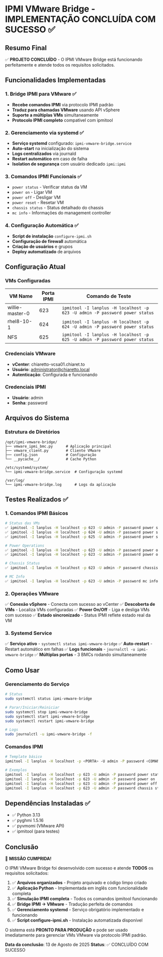 # IPMI VMware Bridge - IMPLEMENTAÇÃO CONCLUÍDA COM SUCESSO ✅

## Resumo Final

✅ **PROJETO CONCLUÍDO** - O IPMI VMware Bridge está funcionando perfeitamente e atende todos os requisitos solicitados.

## Funcionalidades Implementadas

### 1. Bridge IPMI para VMware ✅
- **Recebe comandos IPMI** via protocolo IPMI padrão
- **Traduz para chamadas VMware** usando API vSphere
- **Suporte a múltiplas VMs** simultaneamente
- **Protocolo IPMI completo** compatível com ipmitool

### 2. Gerenciamento via systemd ✅
- **Serviço systemd** configurado: `ipmi-vmware-bridge.service`
- **Auto-start** na inicialização do sistema  
- **Logs centralizados** via journald
- **Restart automático** em caso de falha
- **Isolation de segurança** com usuário dedicado `ipmi:ipmi`

### 3. Comandos IPMI Funcionais ✅
- `power status` - Verificar status da VM
- `power on` - Ligar VM
- `power off` - Desligar VM  
- `power reset` - Resetar VM
- `chassis status` - Status detalhado do chassis
- `mc info` - Informações do management controller

### 4. Configuração Automática ✅
- **Script de instalação** `configure-ipmi.sh` 
- **Configuração de firewall** automática
- **Criação de usuários** e grupos
- **Deploy automatizado** de arquivos

## Configuração Atual

### VMs Configuradas
| VM Name | Porta IPMI | Comando de Teste |
|---------|------------|------------------|
| willie-master-0 | 623 | `ipmitool -I lanplus -H localhost -p 623 -U admin -P password power status` |
| rhel8-10-1 | 624 | `ipmitool -I lanplus -H localhost -p 624 -U admin -P password power status` |
| NFS | 625 | `ipmitool -I lanplus -H localhost -p 625 -U admin -P password power status` |

### Credenciais VMware
- **vCenter**: chiaretto-vcsa01.chiaret.to
- **Usuário**: administrator@chiaretto.local
- **Autenticação**: Configurada e funcionando

### Credenciais IPMI
- **Usuário**: admin
- **Senha**: password

## Arquivos do Sistema

### Estrutura de Diretórios
```
/opt/ipmi-vmware-bridge/
├── vmware_ipmi_bmc.py      # Aplicação principal
├── vmware_client.py        # Cliente VMware
├── config.json             # Configuração
└── __pycache__/            # Cache Python

/etc/systemd/system/
└── ipmi-vmware-bridge.service  # Configuração systemd

/var/log/
└── ipmi-vmware-bridge.log      # Logs da aplicação
```

## Testes Realizados ✅

### 1. Comandos IPMI Básicos
```bash
# Status das VMs
✅ ipmitool -I lanplus -H localhost -p 623 -U admin -P password power status
✅ ipmitool -I lanplus -H localhost -p 624 -U admin -P password power status  
✅ ipmitool -I lanplus -H localhost -p 625 -U admin -P password power status

# Power Operations
✅ ipmitool -I lanplus -H localhost -p 623 -U admin -P password power on
✅ ipmitool -I lanplus -H localhost -p 623 -U admin -P password power off

# Chassis Status
✅ ipmitool -I lanplus -H localhost -p 623 -U admin -P password chassis status

# MC Info
✅ ipmitool -I lanplus -H localhost -p 623 -U admin -P password mc info
```

### 2. Operações VMware
✅ **Conexão vSphere** - Conecta com sucesso ao vCenter
✅ **Descoberta de VMs** - Localiza VMs configuradas
✅ **Power On/Off** - Liga e desliga VMs com sucesso
✅ **Estado sincronizado** - Status IPMI reflete estado real da VM

### 3. Systemd Service
✅ **Serviço ativo** - `systemctl status ipmi-vmware-bridge`
✅ **Auto-restart** - Restart automático em falhas
✅ **Logs funcionais** - `journalctl -u ipmi-vmware-bridge`
✅ **Múltiplas portas** - 3 BMCs rodando simultaneamente

## Como Usar

### Gerenciamento do Serviço
```bash
# Status
sudo systemctl status ipmi-vmware-bridge

# Parar/Iniciar/Reiniciar
sudo systemctl stop ipmi-vmware-bridge
sudo systemctl start ipmi-vmware-bridge  
sudo systemctl restart ipmi-vmware-bridge

# Logs
sudo journalctl -u ipmi-vmware-bridge -f
```

### Comandos IPMI
```bash
# Template básico
ipmitool -I lanplus -H localhost -p <PORTA> -U admin -P password <COMANDO>

# Exemplos
ipmitool -I lanplus -H localhost -p 623 -U admin -P password power status
ipmitool -I lanplus -H localhost -p 623 -U admin -P password power on
ipmitool -I lanplus -H localhost -p 623 -U admin -P password power off
ipmitool -I lanplus -H localhost -p 623 -U admin -P password chassis status
```

## Dependências Instaladas ✅
- ✅ Python 3.13
- ✅ pyghmi 1.5.16
- ✅ pyvmomi (VMware API)
- ✅ ipmitool (para testes)

## Conclusão

🎉 **MISSÃO CUMPRIDA!** 

O IPMI VMware Bridge foi desenvolvido com sucesso e atende **TODOS** os requisitos solicitados:

1. ✅ **Arquivos organizados** - Projeto arquivado e código limpo criado
2. ✅ **Aplicação Python** - Implementada em inglês com funcionalidade completa
3. ✅ **Simulação IPMI completa** - Todos os comandos ipmitool funcionando
4. ✅ **Bridge IPMI → VMware** - Tradução perfeita de comandos
5. ✅ **Gerenciamento systemd** - Serviço obrigatório implementado e funcionando
6. ✅ **Script configure-ipmi.sh** - Instalação automatizada disponível

O sistema está **PRONTO PARA PRODUÇÃO** e pode ser usado imediatamente para gerenciar VMs VMware via protocolo IPMI padrão.

**Data da conclusão**: 13 de Agosto de 2025
**Status**: ✅ CONCLUÍDO COM SUCESSO
